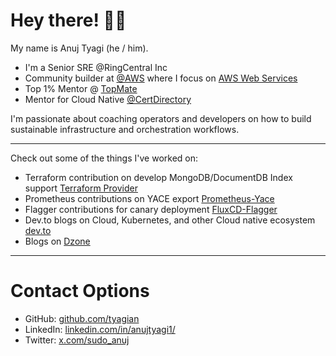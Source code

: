 # Hey there! 👋🏼

My name is Anuj Tyagi (he / him).

* I'm a Senior SRE @RingCentral Inc
* Community builder at [@AWS](https://aws.amazon.com/developer/community/community-builders) where I focus on [AWS Web Services](https://aws.amazon.com/) 
* Top 1% Mentor @ [TopMate](https://topmate.io/anujtyagi/)
* Mentor for Cloud Native [@CertDirectory](https://certdirectory.io/mentorship)

I'm passionate about coaching operators and developers on how to build sustainable infrastructure and orchestration workflows.

---

Check out some of the things I've worked on:

* Terraform contribution on develop MongoDB/DocumentDB Index support [Terraform Provider](https://registry.terraform.io/providers/megum1n/mongodb/latest)
* Prometheus contributions on YACE export [Prometheus-Yace](https://github.com/prometheus-community/yet-another-cloudwatch-exporter)
* Flagger contributions for canary deployment [FluxCD-Flagger](https://github.com/fluxcd/flagger) 
* Dev.to blogs on Cloud, Kubernetes, and other Cloud native ecosystem  [dev.to](https://dev.to/sudo_anuj)
* Blogs on [Dzone](https://dzone.com/users/5158763/anuj1404.html)


---

# Contact Options

* GitHub: [github.com/tyagian](https://github.com/tyagian)
* LinkedIn: [linkedin.com/in/anujtyagi1/](https://www.linkedin.com/in/anujtyagi1/)
* Twitter: [x.com/sudo_anuj](https://x.com/sudo_anuj)

